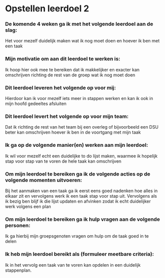 # Opstellen leerdoel 2

### De komende 4 weken ga ik met het volgende leerdoel aan de slag: 
Het voor mezelf duidelijk maken wat ik nog moet doen en hoever ik ben met een taak


### Mijn motivatie om aan dit leerdoel te werken is:
Ik hoop hier ook mee te bereiken dat ik makkelijker en exacter kan omschrijven richting de rest van de groep wat ik nog moet doen


### Dit leerdoel leveren het volgende op voor mij:
Hierdoor kan ik voor mezelf iets meer in stappen werken en kan ik ook in mijn hoofd gedeeltes afsluiten


### Dit leerdoel levert het volgende op voor mijn team:
Dat ik richting de rest van het team bij een overleg of bijvoorbeeld een DSU beter kan omschrijven hoever ik ben in de voortgang met mijn taak


### Ik ga op de volgende manier(en) werken aan mijn leerdoel:
Ik wil voor mezelf echt een duidelijke to do lijst maken, waarmee ik hopelijk stap voor stap van te voren de hele taak kan omschrijven


### Om mijn leerdoel te bereiken ga ik de volgende acties op de volgende momenten uitvoeren:
Bij het aanmaken van een taak ga ik eerst eens goed nadenken hoe alles in elkaar zit en vervolgens werk ik een taak stap voor stap uit. Vervolgens als ik bezig ben blijf ik die lijst updaten en afvinken zodat ik echt duidelijker werk volgens een plan 


### Om mijn leerdoel te bereiken ga ik hulp vragen aan de volgende personen:
Ik ga hierbij mijn groepsgenoten vragen om hulp om de taak goed in te delen


### Ik heb mijn leerdoel bereikt als (formuleer meetbare criteria):
Ik in het vervolg een taak van te voren kan opdelen in een duidelijk stappenplan.

